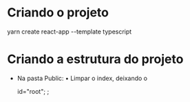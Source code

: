 # Criando o projeto

yarn create react-app <nomeDoProjeto> --template typescript

# Criando a estrutura do projeto

- Na pasta Public:
  • Limpar o index, deixando o <div> id="root"; <noscript>; <title>.
  • Apagar o resto.

- Na pasta src:
  • deixar apenas index.tsx; App.tsx; react-app-env.d.ts.

  - No index.tsx:
    • Deixar apenas os imports de react; react-dom e {App}. Deixar também o const root com o render <App />.
  - No App.tsx
    • Deixar apenas a export function App com o retorno da <div>

- No package.json:
  • Colocar os @types e o typescript como dependencia de desenvolvimento ("devDependencies").

# Criando componentes

- Funcional Component (function)
- Class Component (class), deixando de lado ao primeiro momento

# Conceitos do App e seus componentes

- O <App/> será onde será renderizado todos os componentes
- Sempre terá que importar os componentes com o nome (primeira letra maiúscula) seguido de from e seu caminho relativo.
- Todos a serem exportados(componentes) vão precisar deum export default nas functions de cada componente.

# Tipando usando interface ao invés de PropTypes

- interface <nomeDaInterface> { object: {types} types: ex: string, number}
- inserir o nome da intarface no props: <nomeDaInterface> como argumento da função

# Usando useState

- criando o estado usando useState, com conteito de imutabilidade, e renderizado os posts utilizando um spread com o array.
- atualizando o ...posts para prevState, servindo para intermediar o posts evitando possíveis erros.

# Criando uma função para remover os posts

- Utilizando a função handleRemovePost como callback ao <App> pois somente o pai que pode modificar o filho(componente), sabendo disso, foi atribuido o onRemove dentro do <Post>. No componente foi passada a função callback com onClick e passando as props.onRemove(props.post.id).
- Dentro da função handleRemovePost foi posto o filter, que vai retornar o array de post com a condição true. Deixando o === ele vai eliminar os outros e deixar apenas o que foi clicado. Mas com !== ele vai tirar o q foi clicado e manter o resto, que é o nosso propósito.

# Renderização condicinal

- Usa um operador ternário dentro de chaves(javascript), para fazer a condição
- Usa um Short circuit evaluation para fazer a mesma coisa.

# Dividindo os componentes em PostHeader e Button

- Foram criados o Button e o PostHeader como componentes para simplificar e não deixar tudo no Header.
- Button é filho do PostHeader que é filho do Header que é filho do App.

# Criando o Botão para alterar o tema

- criando o botão com o tema dark ou light e tipando "theme", em todos os componentes.

# Criando o context

- Foi criado o ThemeContext para envolver todos os compoentes do <App> tornando-o o pai. Com isso iremos controlar todas as props dos componentes filhos através de um valor(alguma propriedade que você vai usar o context)

# Importação CSS

- Para trabalhar com importações CSS tem que instalar 2 pacotes:
  yarn add css-loader style-loader -D
- Trabalhando com SASS.
  yarn add sass sass-loader -D

# Styled Components

yarn add styled-components

- Criando componentes de estilos usando diretamente do arquivo, ou criando um style usando uma função que retorna o estilo com ``.

```
ex: const Title = styled.h1`
  color: #green
`
```

- Reaproveitando o Title e atribuindo novas propriedades em cima dele. Pegando o **import { Title } from '../App/styles'** e dentro do styles **import MainTitle from '../../Title'**.

```
import styled from 'styled-components'

import MainTitle from '../../Title'

export const Title = styled(MainTitle)`
  color: orangered;
`
```
